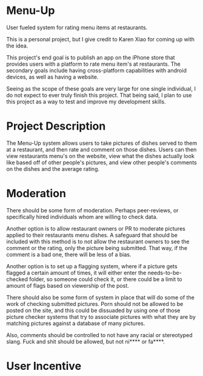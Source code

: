 # Menu-Up
User fueled system for rating menu items at restaurants.

This is a personal project, but I give credit to Karen Xiao for coming up with the idea.

This project's end goal is to publish an app on the iPhone store that provides users with a platform to rate menu item's at restaurants. The secondary goals include having cross-platform capabilities with android devices, as well as having a website.

Seeing as the scope of these goals are very large for one single individual, I do not expect to ever truly finish this project. That being said, I plan to use this project as a way to test and improve my development skills. 


# Project Description
The Menu-Up system allows users to take pictures of dishes served to them at a restaurant, and then rate and comment on those dishes. Users can then view restaurants menu's on the website, view what the dishes actually look like based off of other people's pictures, and view other people's comments on the dishes and the average rating.


# Moderation
There should be some form of moderation. Perhaps peer-reviews, or specifically hired individuals whom are willing to check data. 

Another option is to allow restaurant owners or PR to moderate pictures applied to their restaurants menu dishes. A safeguard that should be included with this method is to not allow the restaurant owners to see the comment or the rating, only the picture being submitted. That way, if the comment is a bad one, there will be less of a bias. 

Another option is to set up a flagging system, where if a picture gets flagged a certain amount of times, it will either enter the needs-to-be-checked folder, so someone could check it, or there could be a limit to amount of flags based on viewership of the post.

There should also be some form of system in place that will do some of the work of checking submitted pictures. Porn should not be allowed to be posted on the site, and this could be dissuaded by using one of those picture checker systems that try to associate pictures with what they are by matching pictures against a database of many pictures. 

Also, comments should be controlled to not have any racial or stereotyped slang. Fuck and shit should be allowed, but not ni**** or fa****.


# User Incentive